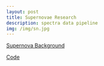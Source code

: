 ```yaml
---
layout: post
title: Supernovae Research
description: spectra data pipeline
img: /img/sn.jpg
---
```


<a href="{https://arxiv.org/pdf/1612.02725.pdf" target="_blank">Supernova Background</a>

<a href="{https://github.com/kevintang129/sn_spectra_public" target="_blank">Code</a>
